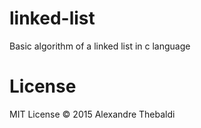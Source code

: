 # linked-list

Basic algorithm of a linked list in c language

# License

MIT License © 2015 Alexandre Thebaldi
